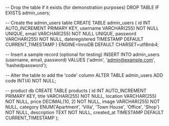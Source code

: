 -- Drop the table if it exists (for demonstration purposes)
DROP TABLE IF EXISTS admin_users;

-- Create the admin_users table
CREATE TABLE admin_users (
    id INT AUTO_INCREMENT PRIMARY KEY,
    username VARCHAR(255) NOT NULL UNIQUE,
    email VARCHAR(255) NOT NULL UNIQUE,
    password VARCHAR(255) NOT NULL,
    dateregistered TIMESTAMP DEFAULT CURRENT_TIMESTAMP
) ENGINE=InnoDB DEFAULT CHARSET=utf8mb4;

-- Insert a sample record (optional for testing)
INSERT INTO admin_users (username, email, password) VALUES ('admin', 'admin@example.com', 'hashedpassword');

-- Alter the table to add the 'code' column
ALTER TABLE admin_users ADD code INT(4) NOT NULL;

-- product db
CREATE TABLE products (
    id INT AUTO_INCREMENT PRIMARY KEY,
    title VARCHAR(255) NOT NULL,
    location VARCHAR(255) NOT NULL,
    price DECIMAL(10, 2) NOT NULL,
    image VARCHAR(255) NOT NULL,
    category ENUM('Apartment', 'Villa', 'Town House', 'Office', 'Shop') NOT NULL,
    description TEXT NOT NULL,
    created_at TIMESTAMP DEFAULT CURRENT_TIMESTAMP
);
